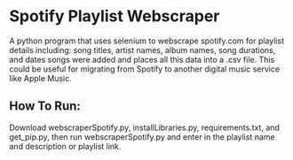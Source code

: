 # Spotify Playlist Webscraper

A python program that uses selenium to webscrape spotify.com for playlist details including: song titles, artist names, album names, song durations, and dates songs were added and places all this data into a .csv file. This could be useful for migrating from Spotify to another digital music service like Apple Music.

## How To Run: ##

Download webscraperSpotify.py, installLibraries.py, requirements.txt, and get_pip.py, then run webscraperSpotify.py and enter in the playlist name and description or playlist link.
